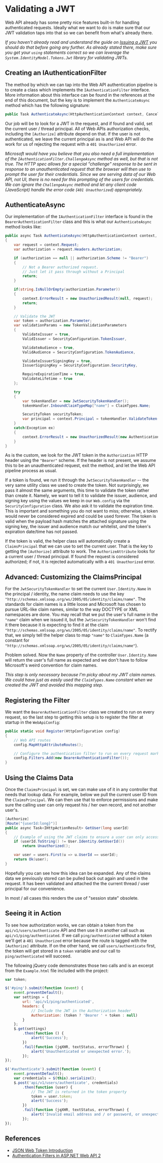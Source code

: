 # Validating a JWT

Web API already has some pretty nice features built-in for handling authenticated requests.
Ideally what we want to do is make sure that our JWT validation taps into that so we can benefit from what's already there.

*If you haven't already read and understand the guide on [Issuing a JWT](Issuing-JWT.md) you should do that before going any further.
As already stated there, make sure you get your `using` statements correct so we can leverage the `System.IdentityModel.Tokens.Jwt` library for validating JWTs.*

## Creating an IAuthenticationFilter

The method by which we can tap into the Web API authentication pipeline is to create a class which implements the `IAuthenticationFilter` interface.
More information about this interface can be found in the references at the end of this document, but the key is to implement the `AuthenticateAsync` method which has the following signature:

```cs
public Task AuthenticateAsync(HttpAuthenticationContext context, CancellationToken cancellationToken);
```

Our job will be to look for a JWT in the request, and if found and valid, set the current user / thread principal.
All of Web APIs authorization checks, including the `[Authorize]` attribute depend on that.
If the user is not authenticated, we leave the current principal as is and Web API will do the work for us of rejecting the request with a `401 Unauthorized` error.

*Microsoft would have you believe that you also need a full implementation of the `IAuthenticationFilter.ChallengeAsync` method as well, but that is not true.
The HTTP spec allows for a special "challenge" response to be sent in response to an unauthenticated request that the browser will then use to prompt the user for their credentials.
Since we are serving data of our Web API, not UI, there is no need for this prompting of the users for credentials.
We can ignore the `ChallengeAsync` method and let any client code (JavaScript) handle the error code (`401 Unauthorized`) appropriately.*

## AuthenticateAsync

Our implementation of the `IAuthenticationFilter` interface is found in the `BearerAuthenticationFilter` class and this is what our `AuthenticateAsync` method looks like:

```cs
public async Task AuthenticateAsync(HttpAuthenticationContext context, CancellationToken cancellationToken)
{
    var request = context.Request;
    var authorization = request.Headers.Authorization;

    if (authorization == null || authorization.Scheme != "Bearer")
    {
        // Not a Bearer authorized request.
        // Just let it pass through without a Principal
        return;
    }

    if(string.IsNullOrEmpty(authorization.Parameter))
    {
        context.ErrorResult = new UnauthorizedResult(null, request);
        return;
    }

    // Validate the JWT
    var token = authorization.Parameter;
    var validationParams = new TokenValidationParameters
    {
        ValidateIssuer = true,
        ValidIssuer = SecurityConfiguration.TokenIssuer,

        ValidateAudience = true,
        ValidAudience = SecurityConfiguration.TokenAudience,

        ValidateIssuerSigningKey = true,
        IssuerSigningKey = SecurityConfiguration.SecurityKey,

        RequireExpirationTime = true,
        ValidateLifetime = true
    };

    try
    {
        var tokenHandler = new JwtSecurityTokenHandler();
        tokenHandler.InboundClaimTypeMap["name"] = ClaimTypes.Name;

        SecurityToken securityToken;
        var principal = context.Principal = tokenHandler.ValidateToken(token, validationParams, out securityToken);
    }
    catch(Exception ex)
    {
        context.ErrorResult = new UnauthorizedResult(new AuthenticationHeaderValue[0], request);
    }
}
```

As is the custom, we look for the JWT token in the `Authorization` HTTP header using the `"Bearer"` scheme.
If the header is not present, we assume this to be an unauthenticated request, exit the method, and let the Web API pipeline process as usual.

If a token is found, we run it through the `JwtSecurityTokenHandler` -- the very same utility class we used to create the token.
Not surprisingly, we pass it almost the same arguments, this time to validate the token rather than create it.
Namely, we want to tell it to validate the issuer, audience, and signing key using the values we keep in our `Web.config` via the `SecurityConfiguration` class.
We also ask it to validate the expiration time. This is important and something you do not want to miss; otherwise, a token would never be considered expired and could be used forever.
The token is valid when the payload hash matches the attached signature using the signing key, the issuer and audience match our whitelist, *and* the token's expiration date/time has not passed.

If the token is valid, the helper class will automatically create a `ClaimsPrincipal` that we can use to set the current user.
That is the key to getting the `[Authorize]` attribute to work. The `AuthorizeAttribute` looks for a current user / thread principal.
If found the request is considered authorized; if not, it is rejected automatically with a `401 Unauthorized` error.

## Advanced: Customizing the ClaimsPrincipal

For the `JwtSecurityTokenHandler` to set the current `User.Identity.Name` in the principal / identity, the name claim needs to use the key `"http://schemas.xmlsoap.org/ws/2005/05/identity/claims/name"`.
The standards for claim names is a little loose and Microsoft has chosen to pursue URL-like claim names, similar to the way DOCTYPE or XML namespaces are done.
You may recall that we put the user's full name in the `"name"` claim when we issued it, but the `JwtSecurityTokenHandler` won't find it there because it is expecting to find it at the claim `"http://schemas.xmlsoap.org/ws/2005/05/identity/claims/name"`.
To rectify that, we simply tell the helper class to map `"name"` to `ClaimTypes.Name` (a constant for `"http://schemas.xmlsoap.org/ws/2005/05/identity/claims/name"`).

Problem solved. Now the `Name` property of the controller `User.Identity.Name` will return the user's full name as expected and we don't have to follow Microsoft's weird convention for claim names.

*This step is only necessary because I'm picky about my JWT claim names. We could have just as easily used the `ClaimTypes.Name` constant when we created the JWT and avoided this mapping step.*

## Registering the Filter

We want the `BearerAuthenticationFilter` class we created to run on every request, so the last step to getting this setup is to register the filter at startup in the `WebApiConfig`:

```cs
public static void Register(HttpConfiguration config)
{
    // Web API routes
    config.MapHttpAttributeRoutes();

    // Configure the authentication filter to run on every request marked with the AuthorizeAttribute
    config.Filters.Add(new BearerAuthenticationFilter());
}
```

## Using the Claims Data

Once the `ClaimsPrincipal` is set, we can make use of it in any controller that needs that lookup data.
For example, below we pull the current user ID from the `ClaimsPrincipal`.
We can then use that to enforce permissions and make sure the calling user can only request his / her own record, and not another user's.

```cs
[Authorize]
[Route("{userId:long}")]
public async Task<IHttpActionResult> GetUser(long userId)
{
    // Example of using the JWT claims to ensure a user can only access their own user information
    if (userId.ToString() != User.Identity.GetUserId())
        return Unauthorized();

    var user = users.First(u => u.UserId == userId);
    return Ok(user);
}
```

Hopefully you can see how this idea can be expanded. Any of the claims data we previously stored can be pulled back out again and used in the request.
It has been validated and attached the the current thread / user principal for our convenience.

In most / all cases this renders the use of "session state" obsolete.

## Seeing it in Action

To see how authorization works, we can obtain a token from the `api/v1/users/authenticate` API and then use it in another call such as `api/v1/ping/authenticated`.
If we call `ping/authenticated` without a token we'll get a `401 Unauthorized` error because the route is tagged with the `[Authorize]` attribute.
If on the other hand, we call `users/authenticate` first, the token will get stored in a `token` variable and our call to `ping/authenticated` will succeed.

The following jQuery code demonstrates those two calls and is an excerpt from the `Example.html` file included with the project:

```js
var token;

$('#ping').submit(function (event) {
    event.preventDefault();
    var settings = {
        url: 'api/v1/ping/authenticated',
        headers: {
            // Include the JWT in the Authorization header
            Authorization: (token ? 'Bearer ' + token : null)
        }
    };
    $.get(settings)
        .then(function () {
            alert('Success');
        })
        .fail(function (jqXHR, textStatus, errorThrown) {
            alert('Unauthenticated or unexpected error.');
        });
});

$('#authenticate').submit(function (event) {
    event.preventDefault();
    var credentials = $(this).serialize();
    $.post('api/v1/users/authenticate', credentials)
        .then(function (user) {
            // The JWT is returned in the token property
            token = user.token;
            alert('Success');
        })
        .fail(function (jqXHR, textStatus, errorThrown) {
            alert('Invalid email address and / or password, or unexpected error.');
        });
});
```
## References
* [JSON Web Token Introduction](https://jwt.io/introduction/)
* [Authentication Filters in ASP.NET Web API 2](https://www.asp.net/web-api/overview/security/authentication-filters)
